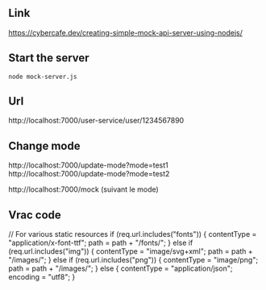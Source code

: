 ## Link
https://cybercafe.dev/creating-simple-mock-api-server-using-nodejs/

## Start the server
```
node mock-server.js
```

## Url
http://localhost:7000/user-service/user/1234567890


## Change mode
http://localhost:7000/update-mode?mode=test1
http://localhost:7000/update-mode?mode=test2


http://localhost:7000/mock (suivant le mode) 


## Vrac code

  // For various static resources
  if (req.url.includes("fonts")) {
    contentType = "application/x-font-ttf";
    path = path + "/fonts/";
  } else if (req.url.includes("img")) {
    contentType = "image/svg+xml";
    path = path + "/images/";
  } else if (req.url.includes("png")) {
    contentType = "image/png";
    path = path + "/images/";
  } else {
    contentType = "application/json";
    encoding = "utf8";
  }